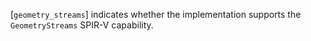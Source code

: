 [`geometry_streams`] indicates whether the
implementation supports the `GeometryStreams` SPIR-V capability.